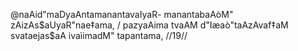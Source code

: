 @naAid"maDyaAntamanantavaIyaR-
manantabaAòM" zAizAs$aUyaR"nae‡ama, /
pazyaAima tvaAM d"Iæaò"taAzAvaf‡aM
svataejas$aA ivaìimadM" tapantama, //19//